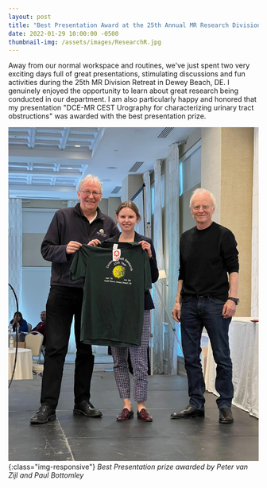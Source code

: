 ```yaml
---
layout: post
title: "Best Presentation Award at the 25th Annual MR Research Division Retreat 2022 of the JH Department of Radiology"
date: 2022-01-29 10:00:00 -0500
thumbnail-img: /assets/images/ResearchR.jpg
---
```

Away from our normal workspace and routines, we've just spent two very exciting days full of great presentations, stimulating discussions and fun activities during the 25th MR Division Retreat in Dewey Beach, DE.
I genuinely enjoyed the opportunity to learn about great research being conducted in our department.
I am also particularly happy and honored that my presentation "DCE-MR CEST Urography for characterizing urinary tract obstructions" was awarded with the best presentation prize.

![Best Presentation Award](/assets/images/PeterJuliaPaul.jpg){:class="img-responsive"}
*Best Presentation prize awarded by Peter van Zijl and Paul Bottomley*

